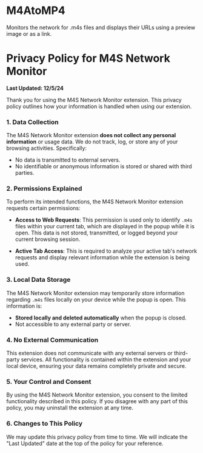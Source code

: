 # M4AtoMP4
Monitors the network for .m4s files and displays their URLs using a preview image or as a link.


Privacy Policy for M4S Network Monitor
======================================

**Last Updated: 12/5/24**

Thank you for using the M4S Network Monitor extension. This privacy policy outlines how your information is handled when using our extension.

### 1. Data Collection

The M4S Network Monitor extension **does not collect any personal information** or usage data. We do not track, log, or store any of your browsing activities. Specifically:

- No data is transmitted to external servers.
- No identifiable or anonymous information is stored or shared with third parties.

### 2. Permissions Explained

To perform its intended functions, the M4S Network Monitor extension requests certain permissions:

- **Access to Web Requests**: This permission is used only to identify `.m4s` files within your current tab, which are displayed in the popup while it is open. This data is not stored, transmitted, or logged beyond your current browsing session.
  
- **Active Tab Access**: This is required to analyze your active tab's network requests and display relevant information while the extension is being used.

### 3. Local Data Storage

The M4S Network Monitor extension may temporarily store information regarding `.m4s` files locally on your device while the popup is open. This information is:

- **Stored locally and deleted automatically** when the popup is closed.
- Not accessible to any external party or server.

### 4. No External Communication

This extension does not communicate with any external servers or third-party services. All functionality is contained within the extension and your local device, ensuring your data remains completely private and secure.

### 5. Your Control and Consent

By using the M4S Network Monitor extension, you consent to the limited functionality described in this policy. If you disagree with any part of this policy, you may uninstall the extension at any time.

### 6. Changes to This Policy

We may update this privacy policy from time to time. We will indicate the "Last Updated" date at the top of the policy for your reference.

